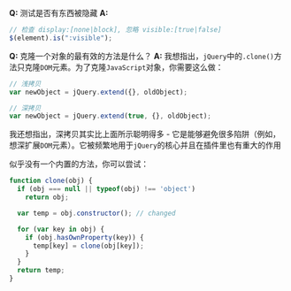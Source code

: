__Q:__ 测试是否有东西被隐藏
__A:__

```javascript
// 检查 display:[none|block], 忽略 visible:[true|false]
$(element).is(":visible"); 
```

__Q:__ 克隆一个对象的最有效的方法是什么？
__A:__ 我想指出，`jQuery`中的`.clone()`方法只克隆`DOM`元素。为了克隆`JavaScript`对象，你需要这么做：

```javascript
// 浅拷贝
var newObject = jQuery.extend({}, oldObject);

// 深拷贝
var newObject = jQuery.extend(true, {}, oldObject);
```

我还想指出，深拷贝其实比上面所示聪明得多 - 它是能够避免很多陷阱（例如，想深扩展`DOM`元素）。它被频繁地用于`jQuery`的核心并且在插件里也有重大的作用

似乎没有一个内置的方法，你可以尝试：

```javascript
function clone(obj) {
  if (obj === null || typeof(obj) !== 'object')
    return obj;

  var temp = obj.constructor(); // changed

  for (var key in obj) {
    if (obj.hasOwnProperty(key)) {
      temp[key] = clone(obj[key]);
    }
  }
  return temp;
}
```
